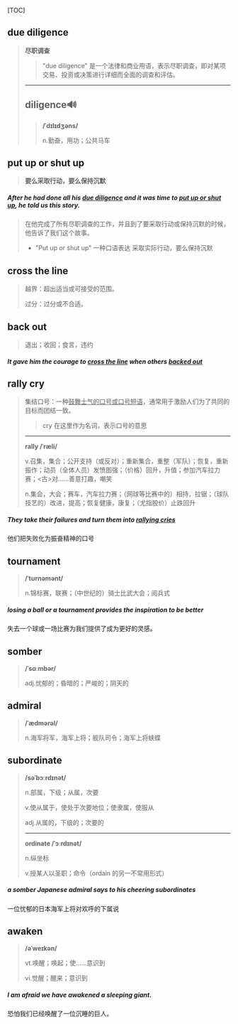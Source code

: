 [TOC]

## due diligence

> **尽职调查**
>
> > "due diligence" 是一个法律和商业用语，表示尽职调查，即对某项交易、投资或决策进行详细而全面的调查和评估。
>
> ---
>
> ## diligence🔊
>
> > **/ˈdɪlɪdʒəns/**
> >
> > n.勤奋，用功；公共马车

## put up or shut up

> **要么采取行动，要么保持沉默**

##### After he had done all his **<u>due diligence</u>** and it was time to **<u>put up or shut up</u>**, he told us this story.

> 在他完成了所有尽职调查的工作，并且到了要采取行动或保持沉默的时候，他告诉了我们这个故事。
>
> - "Put up or shut up" 一种口语表达	采取实际行动，要么保持沉默

## cross the line

> 越界：超出适当或可接受的范围。
>
> 过分：过分或不合适。

## back out

> 退出；收回；食言，违约

##### It gave him the courage to <u>**cross the line**</u> when others **<u>backed out</u>**

## rally cry

> 集结口号：一种<u>鼓舞士气的口号或口号短语</u>，通常用于激励人们为了共同的目标而团结一致。
>
> > cry 在这里作为名词，表示口号的意思
>
> ---
>
> **rally	/ˈræli/**
>
> v.召集，集合；公开支持（或反对）；重新集合，重整（军队）；恢复，重新振作；动员（全体人员）发愤图强；（价格）回升，升值；参加汽车拉力赛；<古>对……善意打趣，嘲笑
>
> n.集会，大会；赛车，汽车拉力赛；（网球等比赛中的）相持，拉锯；（球队技艺的）改进，提高；恢复健康，康复；（尤指股价）止跌回升

##### They take their failures and turn them into <u>**rallying cries**</u>

他们把失败化为振奋精神的口号

## tournament

> **/ˈtʊrnəmənt/**
>
> n.锦标赛，联赛；（中世纪的）骑士比武大会；阅兵式

##### losing a ball or a **tournament** provides the inspiration to be better

失去一个球或一场比赛为我们提供了成为更好的灵感。

## somber

> **/ˈsɑːmbər/**
>
> adj.忧郁的；昏暗的；严峻的；阴天的

## admiral

> **/ˈædmərəl/**
>
> n.海军将军，海军上将；舰队司令；海军上将蛱蝶

## subordinate

> **/səˈbɔːrdɪnət/**
>
> n.部属，下级；从属，次要
>
> v.使从属于，使处于次要地位；使隶属，使服从
>
> adj.从属的，下级的；次要的
>
> ---
>
> **ordinate	/ˈɔːrdɪnət/**
>
> n.纵坐标
>
> v.授某人以圣职；命令（ordain 的另一不常用形式）

##### a **somber** Japanese **admiral** says to his cheering **subordinates**

一位忧郁的日本海军上将对欢呼的下属说

## awaken

> **/əˈweɪkən/**
>
> vt.唤醒；唤起；使……意识到
>
> vi.觉醒；醒来；意识到

##### I am afraid we have **awakened** a sleeping giant.

恐怕我们已经唤醒了一位沉睡的巨人。
